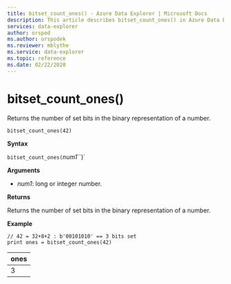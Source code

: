 ```yaml
---
title: bitset_count_ones() - Azure Data Explorer | Microsoft Docs
description: This article describes bitset_count_ones() in Azure Data Explorer.
services: data-explorer
author: orspod
ms.author: orspodek
ms.reviewer: mblythe
ms.service: data-explorer
ms.topic: reference
ms.date: 02/22/2020
---
```

# bitset_count_ones()

Returns the number of set bits in the binary representation of a number.

```kusto
bitset_count_ones(42)
```

**Syntax**

`bitset_count_ones(`*num1*``)`

**Arguments**

* *num1*: long or integer number.

**Returns**

Returns the number of set bits in the binary representation of a number.

**Example**

```kusto
// 42 = 32+8+2 : b'00101010' == 3 bits set
print ones = bitset_count_ones(42) 
```

|ones|
|---|
|3|